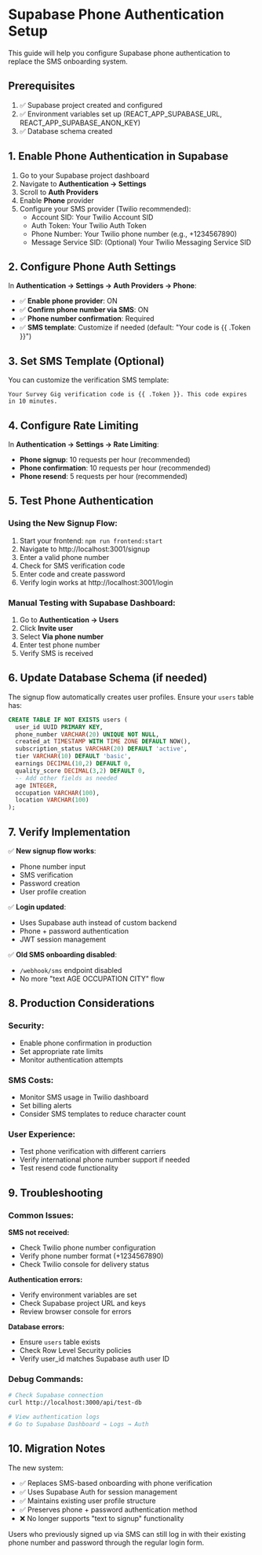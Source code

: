 # Supabase Phone Authentication Setup

This guide will help you configure Supabase phone authentication to replace the SMS onboarding system.

## Prerequisites

1. ✅ Supabase project created and configured
2. ✅ Environment variables set up (REACT_APP_SUPABASE_URL, REACT_APP_SUPABASE_ANON_KEY)
3. ✅ Database schema created

## 1. Enable Phone Authentication in Supabase

1. Go to your Supabase project dashboard
2. Navigate to **Authentication → Settings**
3. Scroll to **Auth Providers**
4. Enable **Phone** provider
5. Configure your SMS provider (Twilio recommended):
   - Account SID: Your Twilio Account SID
   - Auth Token: Your Twilio Auth Token  
   - Phone Number: Your Twilio phone number (e.g., +1234567890)
   - Message Service SID: (Optional) Your Twilio Messaging Service SID

## 2. Configure Phone Auth Settings

In **Authentication → Settings → Auth Providers → Phone**:

- ✅ **Enable phone provider**: ON
- ✅ **Confirm phone number via SMS**: ON
- ✅ **Phone number confirmation**: Required
- ✅ **SMS template**: Customize if needed (default: "Your code is {{ .Token }}")

## 3. Set SMS Template (Optional)

You can customize the verification SMS template:

```
Your Survey Gig verification code is {{ .Token }}. This code expires in 10 minutes.
```

## 4. Configure Rate Limiting

In **Authentication → Settings → Rate Limiting**:

- **Phone signup**: 10 requests per hour (recommended)
- **Phone confirmation**: 10 requests per hour (recommended)  
- **Phone resend**: 5 requests per hour (recommended)

## 5. Test Phone Authentication

### Using the New Signup Flow:

1. Start your frontend: `npm run frontend:start`
2. Navigate to http://localhost:3001/signup
3. Enter a valid phone number
4. Check for SMS verification code
5. Enter code and create password
6. Verify login works at http://localhost:3001/login

### Manual Testing with Supabase Dashboard:

1. Go to **Authentication → Users**
2. Click **Invite user**
3. Select **Via phone number**
4. Enter test phone number
5. Verify SMS is received

## 6. Update Database Schema (if needed)

The signup flow automatically creates user profiles. Ensure your `users` table has:

```sql
CREATE TABLE IF NOT EXISTS users (
  user_id UUID PRIMARY KEY,
  phone_number VARCHAR(20) UNIQUE NOT NULL,
  created_at TIMESTAMP WITH TIME ZONE DEFAULT NOW(),
  subscription_status VARCHAR(20) DEFAULT 'active',
  tier VARCHAR(10) DEFAULT 'basic',
  earnings DECIMAL(10,2) DEFAULT 0,
  quality_score DECIMAL(3,2) DEFAULT 0,
  -- Add other fields as needed
  age INTEGER,
  occupation VARCHAR(100),
  location VARCHAR(100)
);
```

## 7. Verify Implementation

✅ **New signup flow works**:
- Phone number input
- SMS verification 
- Password creation
- User profile creation

✅ **Login updated**:
- Uses Supabase auth instead of custom backend
- Phone + password authentication
- JWT session management

✅ **Old SMS onboarding disabled**:
- `/webhook/sms` endpoint disabled
- No more "text AGE OCCUPATION CITY" flow

## 8. Production Considerations

### Security:
- Enable phone confirmation in production
- Set appropriate rate limits
- Monitor authentication attempts

### SMS Costs:
- Monitor SMS usage in Twilio dashboard
- Set billing alerts
- Consider SMS templates to reduce character count

### User Experience:
- Test phone verification with different carriers
- Verify international phone number support if needed
- Test resend code functionality

## 9. Troubleshooting

### Common Issues:

**SMS not received:**
- Check Twilio phone number configuration
- Verify phone number format (+1234567890)
- Check Twilio console for delivery status

**Authentication errors:**
- Verify environment variables are set
- Check Supabase project URL and keys
- Review browser console for errors

**Database errors:**
- Ensure `users` table exists
- Check Row Level Security policies
- Verify user_id matches Supabase auth user ID

### Debug Commands:

```bash
# Check Supabase connection
curl http://localhost:3000/api/test-db

# View authentication logs
# Go to Supabase Dashboard → Logs → Auth
```

## 10. Migration Notes

The new system:
- ✅ Replaces SMS-based onboarding with phone verification
- ✅ Uses Supabase Auth for session management  
- ✅ Maintains existing user profile structure
- ✅ Preserves phone + password authentication method
- ❌ No longer supports "text to signup" functionality

Users who previously signed up via SMS can still log in with their existing phone number and password through the regular login form.
